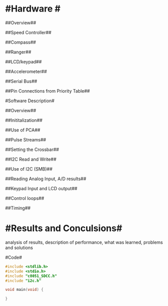 #Hardware #
===============

##Overview##


##Speed Controller##

##Compass##

##Ranger##

##LCD/keypad##

##Accelerometer##

##Serial Bus##

##Pin Connections from Priority Table##

#Software Description#

##Overview##

##Inititalization##

##Use of PCA##

##Pulse Streams##

##Setting the Crossbar##

##I2C Read and Write##

##Use of I2C (SMB)##

##Reading Analog Input, A/D results##

##Keypad Input and LCD output##

##Control loops##

##Timing##

#Results and Conculsions#
============================
analysis of results, description of performance, what was learned,
problems and solutions

#Code#
```c
#include <stdlib.h>
#include <stdio.h>
#include "c8051_SDCC.h"
#include "i2c.h"

void main(void) {

}

```
